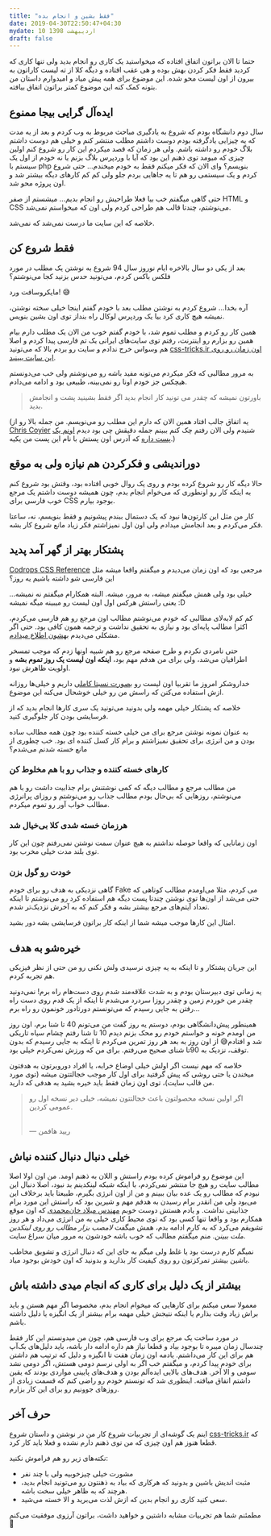 ```yaml
---
title: "فقط بشین و انجام بده"
date: 2019-04-30T22:50:47+04:30
mydate: 10 اردیبهشت 1398
draft: false
---
```


حتما تا الان براتون اتفاق افتاده که میخواستید یک کاری رو انجام بدید ولی تنها کاری که کردید فقط فکر کردن بهش بوده و هی عقب افتاده و دیگه کلا از ته لیست کاراتون به بیرون از اون لیست محو شده. این موضوع برای همه پیش میاد و امیدوارم داستان من بتونه کمک کنه این موضوع کمتر براتون اتفاق بیافته.


## ایده‌آل گرایی بیجا ممنوع

سال دوم دانشگاه بودم که شروع به یادگیری مباحث مربوط به وب کردم و بعد از یه مدت که یه چیزایی یادگرفته بودم دوست داشتم مطلب منتشر کنم و خیلی هم دوست داشتم بلاگ خودم رو داشته باشم. ولی هر زمان که قصد میکردم این کار رو شروع کنم اولین چیزی که میومد توی ذهنم این بود که آیا با وردپرس بلاگ بزنم یا نه خودم از اول یک سیستم با php بنویسم؟
وای الان که فکر میکنم فقط به خودم میخندم...
حتی شروع کردم و یک سیستمی رو هم تا یه جاهایی بردم جلو ولی کم کم کارهای دیگه بیشتر شد و اون پروژه محو شد.

حتی گاهی میگفتم خب بیا فعلا طراحیش رو انجام بدیم... میشستم از صفر HTML و CSS می‌نوشتم، چندتا قالب هم طراحی کردم ولی اون که میخواستم نمی‌شد.

خلاصه که این سایت ما درست نمی‌شد که نمی‌شد.


## فقط شروع کن 

بعد از یکی دو سال بالاخره ایام نوروز سال 94 شروع به نوشتن یک مطلب در مورد فلکس باکس کردم، می‌تونید حدس بزنید کجا می‌نوشتم؟

مایکروسافت ورد! 😅

آره بخدا... شروع کردم به نوشتن مطلب بعد با خودم گفتم اینجا خیلی سخته نوشتن، نمیشه هیچ کاری کرد بیا یک وردپرس لوکال راه بنداز توی اون بشین بنویس.

همین کار رو کردم و مطلب تموم شد، با خودم گفتم خوب من الان یک مطلب دارم بیام همین رو بزارم رو اینترنت، رفتم توی سایت‌های ایرانی یک تم فارسی پیدا کردم و اصلا هم وسواس خرج ندادم و  سایت رو بردم بالا که می‌تونید [css-tricks.ir اون زمان رو روی این سایت ببینید](https://web.archive.org/web/20150623153946/http://css-tricks.ir/%D8%B5%D9%81%D8%AD%D9%87-%D8%A2%D8%B1%D8%A7%DB%8C%DB%8C-%D8%A8%D8%A7-%D9%81%D9%84%DA%A9%D8%B3%D8%A8%D8%A7%DA%A9%D8%B3-flexbox/).

به مرور مطالبی که فکر میکردم می‌تونه مفید باشه رو می‌نوشتم ولی خب می‌دونستم هیچکس جز خودم اونا رو نمی‌بینه، طبیعی بود و ادامه می‌دادم.


> باورتون نمیشه که چقدر می تونید کار انجام بدید اگر فقط بشینید پشت و انجامش بدید.

(یه اتفاق جالب افتاد همین الان که دارم این مطلب رو می‌نویسم. من جمله بالا رو از [Chris Coyier](https://chriscoyier.net/) شنیدم ولی الان رفتم چک کنم ببینم جمله دقیقش چی بود دیدم [اونم یک پست داره](https://css-tricks.com/sit-and-do-it/) که آدرس اون پستش با نام این پست من یکیه.)


## دوراندیشی و فکرکردن هم نیازه ولی به موقع

حالا دیگه کار رو شروع کرده بودم و روی یک روال خوبی افتاده بود، وقتش بود شروع کنم به اینکه کار رو اونطوری که می‌خوام انجام بدم، چون همیشه دوست داشتم یک مرجع خوب فارسی برای CSS بوجود بیارم. 

کار من مثل این کارتون‌ها نبود که یک دستمال ببندم پیشونیم و فقط بنویسم، نه، ساعتا فکر می‌کردم و بعد انجامش میدادم ولی اون اول نمیزاشتم فکر زیاد مانع شروع کار بشه.




## پشتکار بهتر از گهر آمد پدید

[Codrops CSS Reference](https://tympanus.net/codrops/css_reference/) مرجعی بود که اون زمان می‌دیدم و میگفتم واقعا میشه مثل این فارسی شو داشته باشیم یه روز؟

خیلی بود ولی همش میگفتم میشه، به مرور، میشه. البته همکارام میگفتم نه نمیشه... یعنی راستش هرکس اول اون لیست رو میبینه میگه نمیشه :D

کم کم لابه‌لای مطالبی که خودم می‌نوشتم مطالب اون مرجع رو هم فارسی می‌کردم، اکثرا مطالب پایه‌ای بود و نیازی به تحقیق نداشت و ترجمه همون کافی بود. حتی اگر مشکلی می‌دیدم [بهشون اطلاع مید‌‌ادم](https://github.com/codrops/css-reference-issues/issues?utf8=%E2%9C%93&q=is%3Aissue+author%3Aseyedi).

حتی نامردی نکردم و طرح صفحه مرجع رو هم شبیه اونها زدم که موجب تمسخر اطرافیان می‌شد، ولی برای من هدفم مهم بود، **اینکه اون لیست یک روز تموم بشه** و اولویت ظاهرش نبود.

خداروشکر امروز ما تقربیا اون لیست رو [بصورت نسبتا کاملی](https://css-tricks.ir/reference/) داریم و خیلی‌ها روزانه ازش استفاده می‌کنن که راسش من رو خیلی خوشحال می‌کنه این موضوع.

خلاصه که پشتکار خیلی مهمه ولی بدونید می‌تونید یک سری کارها انجام بدید که از فرسایشی بودن کار جلوگیری کنید.

به عنوان نمونه نوشتن مرجع برای من خیلی خسته کننده بود چون همه مطالب ساده بودن و من انرژی برای تحقیق نمیزاشتم و برام کار کسل کننده ای بود. خب چطوری از مانع خسته شدنم می‌شدم؟

### کارهای خسته کننده و جذاب رو با هم مخلوط کن
من مطالب مرجع و مطالب دیگه که کمی نوشتنش برام جذابیت داشت رو با هم می‌نوشتم، روزهایی که بی‌حال بودم مطالب جذاب رو می‌نوشتم و روزای پرانرژی مطالب خواب آور رو تموم میکردم.

### هرزمان خسته شدی کلا بی‌خیال شد
اون زمانایی که واقعا حوصله نداشتم به هیچ عنوان سمت نوشتن نمی‌رفتم چون این کار توی بلند مدت خیلی مخرب بود.

### خودت رو گول بزن
گاهی نزدیکی به هدف رو برای خودم Fake می کردم، مثلا می‌اومدم مطالب کوتاهی که حتی می‌شد از اون‌ها توی نوشتن چندتا پست دیگه هم استفاده کرد رو می‌نوشتم تا اینکه تعداد آیتم‌های مرجع بیشتر بشه و فکر کنم که به آخرش نزدیک‌تر شدم.

امثال این کارها موجب میشه شما از اینکه کار براتون فرسایشی بشه دور بشید.


## خیره‌شو به هدف
این جریان پشتکار و تا اینکه به یه چیزی نرسیدی ولش نکنی رو من حتی از نظر فیزیکی هم تجربه کردم. 

یه زمانی توی دبیرستان بودم و به شدت علاقه‌مند شدم روی دست‌هام راه برم! نمی‌دونید چقدر من خوردم زمین و چقدر روزا سردرد می‌شدم تا اینکه از یک قدم روی دست راه رفتن به جایی رسیدم که می‌تونستم دورتادور خونمون رو راه برم...

همینطور پیش‌دانشگاهی بودم، دوستم یه روز گفت من‌ می‌تونم 40 تا شنا برم، اون روز من اومدم خونه و خواستم خودم رو محک بزنم دیدم 10 تا شنا رفتم چشام سیاه تاریکی شد و افتادم😅 
از اون روز به بعد هر روز تمرین می‌کردم تا اینکه به جایی رسیدم که بدون توقف، نزدیک به 90تا شنای صحیح می‌رفتم. برای من که ورزش نمی‌کردم خیلی بود.

خلاصه که مهم نیست اگر اولش خیلی اوضاع خرابه، یا افراد دوروبرتون به هدفتون میخندن یا حتی روشی که پیش گرفتید برای اول کار موجب خجالتتون میشه (توی مورد من قالب سایت)، توی اون زمان فقط باید خیره بشید به هدفی که دارید.

> اگر اولین نسخه محصولتون باعث خجالتتون نمیشه، خیلی دیر نسخه اول رو عمومی کردین.
> 
> <br>— ریید هافمن


## خیلی دنبال دنبال کننده نباش
این موضوع رو فراموش کرده بودم راستش و اللان به ذهنم اومد. من اون اولا اصلا مطالب سایت رو هیچ جا منتشر نمی‌کردم، با اینکه شبکه لینکدینم بد نبود، اصلا دنبال این نبودم که مطالب رو یک عده بیان ببینم و من از اون انرژی بگیرم، طبیعتا باید برخلاف این می‌بود ولی من انقدر برام رسیدن به هدفم مهم و شیرین بود که راستش این مورد برام جذابیتی نداشت. و یادم هستش دوست خوبم [مهندس میلاد خان‌محمدی](https://www.linkedin.com/in/miladkhanmohammadi/) که اون موقع همکارم بود و واقعا تنها کسی بود که توی محیط کاری خیلی به من انرژی می‌داد و هر روز تشویقم می‌کرد که به کارم ادامه بدم، همش میگفت _لامصب بزار مطالب رو روی لینکدین ملت ببینن_. منم میگفتم مطالب که خوب باشه خودشون به مرور میان سراغ سایت. 

نمیگم کارم درست بود یا غلط ولی میگم به جای این که دنبال انرژی و تشویق مخاطب باشین بیشتر تمرکزتون رو روی کیفیت کار بذارید و بدونید که اون خودش بوجود میاد.


## بیشتر از یک دلیل برای کاری که انجام میدی داشته باش
معمولا سعی میکنم برای کارهایی که میخوام انجام بدم، مخصوصا اگر مهم هستن و باید براش زیاد وقت بذارم یا اینکه نتیجش خیلی مهمه برام بیشتر از یک انگیزه یا دلیل داشته باشم.

در مورد ساخت یک مرجع برای وب فارسی هم، چون من میدونستم این کار فقط چندسال زمان میبره تا بوجود بیاد و قطعا نیاز هم داره ادامه دار باشه، باید دلیل‌های بک‌آپ هم برای این کار می‌داشتم. یادمه اون زمان هفت تا انگیزه و دلیل که ترتیب هم داشتن برای خودم پیدا کردم، و میگفتم خب اگر به اولی نرسم دومی هستش، اگر دومی نشد سومی و الا آخر. هدف‌های بالایی ایده‌آلم بودن و هدف‌های پایینی مواردی بودند که یقین داشتم اتفاق میافته. اینطوری شد که تونستم خودم رو راضی کنم که قسمت زیادی از روزهای جوونیم رو برای این کار بزارم.


## حرف آخر

اینم یک گوشه‌ای از تجربیات شروع کار من در نوشتن و داستان شروع [css-tricks.ir](//css-tricks.ir) که قطعا هنوز هم اون چیزی که من توی ذهنم دارم نشده و فعلا باید کار کرد.

نکته‌های زیر رو هم فراموش نکنید:

- مشورت خیلی چیزخوبیه ولی با چند نفر
- مثبت اندیش باشین و بدونید که هرکاری که بیاد به ذهنتون رو می‌تونید انجام بدید، هرچند که به ظاهر خیلی سخت باشه.
- سعی کنید کاری رو انجام بدین که ازش لذت می‌برید و الا خسته می‌شید.

مطمئنم شما هم تجربیات مشابه داشتین و خواهید داشت، براتون آرزوی موفقیت می‌کنم 🌷
